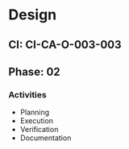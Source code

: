 # Design

## CI: CI-CA-O-003-003
## Phase: 02

### Activities
- Planning
- Execution
- Verification
- Documentation
